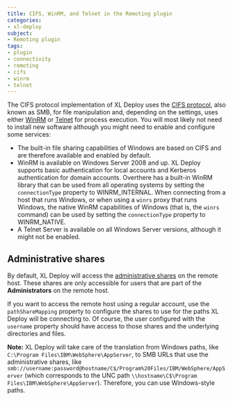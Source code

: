 ```yaml
---
title: CIFS, WinRM, and Telnet in the Remoting plugin
categories: 
- xl-deploy
subject:
- Remoting plugin
tags:
- plugin
- connectivity
- remoting
- cifs
- winrm
- telnet
---
```


The CIFS protocol implementation of XL Deploy uses the [CIFS protocol](http://en.wikipedia.org/wiki/Server_Message_Block), also known as SMB, for file manipulation and, depending on the settings, uses either [WinRM](http://en.wikipedia.org/wiki/WS-Management) or [Telnet](http://en.wikipedia.org/wiki/Telnet) for process execution. You will most likely not need to install new software although you might need to enable and configure some services:

* The built-in file sharing capabilities of Windows are based on CIFS and are therefore available and enabled by default.
* WinRM is available on Windows Server 2008 and up. XL Deploy supports basic authentication for local accounts and Kerberos authentication for domain accounts. Overthere has a built-in WinRM library that can be used from all operating systems by setting the `connectionType` property to WINRM_INTERNAL. When connecting from a host that runs Windows, or when using a `winrs` proxy that runs Windows, the native WinRM capabilities of Windows (that is, the `winrs` command) can be used by setting the `connectionType` property to WINRM_NATIVE.
* A Telnet Server is available on all Windows Server versions, although it might not be enabled.

## Administrative shares

By default, XL Deploy will access the [administrative shares](http://en.wikipedia.org/wiki/Administrative_share) on the remote host. These shares are only accessible for users that are part of the **Administrators** on the remote host.

If you want to access the remote host using a regular account, use the `pathShareMapping` property to configure the shares to use for the paths XL Deploy will be connecting to. Of course, the user configured with the `username` property should have access to those shares and the underlying directories and files.

**Note:** XL Deploy will take care of the translation from Windows paths, like `C:\Program Files\IBM\WebSphere\AppServer`, to SMB URLs that use the administrative shares, like `smb://username:password@hostname/C$/Program%20Files/IBM/WebSphere/AppServer` (which corresponds to the UNC path `\\hostname\C$\Program Files\IBM\WebSphere\AppServer`). Therefore, you can use Windows-style paths.
